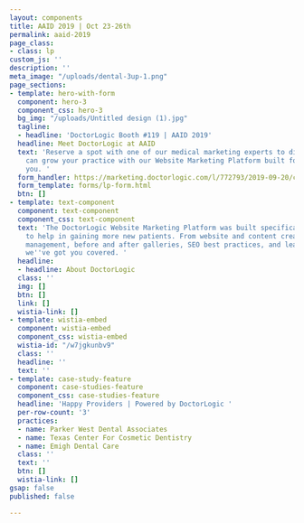 ```yaml
---
layout: components
title: AAID 2019 | Oct 23-26th
permalink: aaid-2019
page_class:
- class: lp
custom_js: ''
description: ''
meta_image: "/uploads/dental-3up-1.png"
page_sections:
- template: hero-with-form
  component: hero-3
  component_css: hero-3
  bg_img: "/uploads/Untitled design (1).jpg"
  tagline:
  - headline: 'DoctorLogic Booth #119 | AAID 2019'
  headline: Meet DoctorLogic at AAID
  text: 'Reserve a spot with one of our medical marketing experts to discuss how DoctorLogic
    can grow your practice with our Website Marketing Platform built for providers...like
    you. '
  form_handler: https://marketing.doctorlogic.com/l/772793/2019-09-20/cmlb
  form_template: forms/lp-form.html
  btn: []
- template: text-component
  component: text-component
  component_css: text-component
  text: 'The DoctorLogic Website Marketing Platform was built specifically for dentists
    to help in gaining more new patients. From website and content creation to reputation
    management, before and after galleries, SEO best practices, and lead management,
    we''ve got you covered. '
  headline:
  - headline: About DoctorLogic
  class: ''
  img: []
  btn: []
  link: []
  wistia-link: []
- template: wistia-embed
  component: wistia-embed
  component_css: wistia-embed
  wistia-id: "/w7jgkunbv9"
  class: ''
  headline: ''
  text: ''
- template: case-study-feature
  component: case-studies-feature
  component_css: case-studies-feature
  headline: 'Happy Providers | Powered by DoctorLogic '
  per-row-count: '3'
  practices:
  - name: Parker West Dental Associates
  - name: Texas Center For Cosmetic Dentistry
  - name: Emigh Dental Care
  class: ''
  text: ''
  btn: []
  wistia-link: []
gsap: false
published: false

---
```

